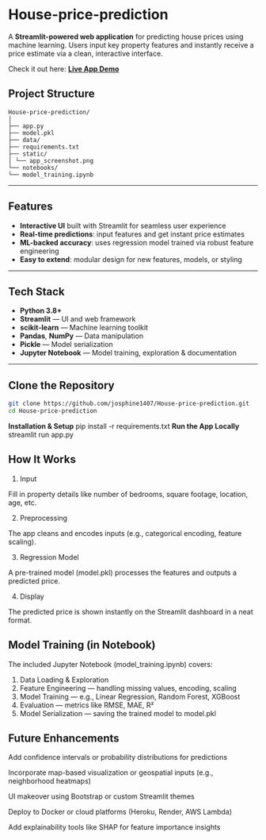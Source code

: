 # House-price-prediction

A **Streamlit-powered web application** for predicting house prices using machine learning. Users input key property features and instantly receive a price estimate via a clean, interactive interface.

Check it out here: **[Live App Demo](https://house-price-prediction-78ynfltcobmgvgcxve9xsc.streamlit.app/)**

##  Project Structure
```
House-price-prediction/
│
├── app.py 
├── model.pkl 
├── data/ 
├── requirements.txt 
├── static/
│ └── app_screenshot.png
└── notebooks/
└── model_training.ipynb 
```

---

##  Features

-  **Interactive UI** built with Streamlit for seamless user experience  
-  **Real-time predictions**: input features and get instant price estimates  
-  **ML-backed accuracy**: uses regression model trained via robust feature engineering  
-  **Easy to extend**: modular design for new features, models, or styling  

---

##  Tech Stack

- **Python 3.8+**  
- **Streamlit** — UI and web framework  
- **scikit-learn** — Machine learning toolkit  
- **Pandas**, **NumPy** — Data manipulation  
- **Pickle** — Model serialization  
- **Jupyter Notebook** — Model training, exploration & documentation  

---

##  Clone the Repository

```bash
git clone https://github.com/josphine1407/House-price-prediction.git
cd House-price-prediction
```
**Installation & Setup**
pip install -r requirements.txt
**Run the App Locally**
streamlit run app.py

## How It Works
1. Input

Fill in property details like number of bedrooms, square footage, location, age, etc.

2. Preprocessing

The app cleans and encodes inputs (e.g., categorical encoding, feature scaling).

3. Regression Model

A pre-trained model (model.pkl) processes the features and outputs a predicted price.

4. Display

The predicted price is shown instantly on the Streamlit dashboard in a neat format.

## Model Training (in Notebook)

The included Jupyter Notebook (model_training.ipynb) covers:

1. Data Loading & Exploration
2. Feature Engineering — handling missing values, encoding, scaling
3. Model Training — e.g., Linear Regression, Random Forest, XGBoost
4. Evaluation — metrics like RMSE, MAE, R²
5. Model Serialization — saving the trained model to model.pkl

## Future Enhancements

Add confidence intervals or probability distributions for predictions

Incorporate map-based visualization or geospatial inputs (e.g., neighborhood heatmaps)

UI makeover using Bootstrap or custom Streamlit themes

Deploy to Docker or cloud platforms (Heroku, Render, AWS Lambda)

Add explainability tools like SHAP for feature importance insights
